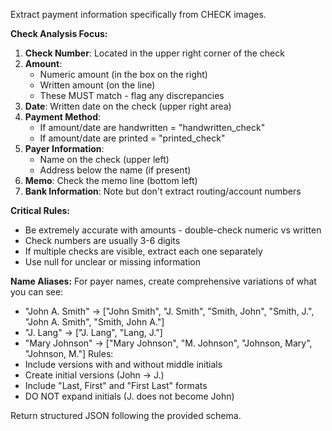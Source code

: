 Extract payment information specifically from CHECK images.

**Check Analysis Focus:**

1. **Check Number**: Located in the upper right corner of the check
2. **Amount**:
   - Numeric amount (in the box on the right)
   - Written amount (on the line)
   - These MUST match - flag any discrepancies
3. **Date**: Written date on the check (upper right area)
4. **Payment Method**:
   - If amount/date are handwritten = "handwritten_check"
   - If amount/date are printed = "printed_check"
5. **Payer Information**:
   - Name on the check (upper left)
   - Address below the name (if present)
6. **Memo**: Check the memo line (bottom left)
7. **Bank Information**: Note but don't extract routing/account numbers

**Critical Rules:**
- Be extremely accurate with amounts - double-check numeric vs written
- Check numbers are usually 3-6 digits
- If multiple checks are visible, extract each one separately
- Use null for unclear or missing information

**Name Aliases:**
For payer names, create comprehensive variations of what you can see:
- "John A. Smith" → ["John Smith", "J. Smith", "Smith, John", "Smith, J.", "John A. Smith", "Smith, John A."]
- "J. Lang" → ["J. Lang", "Lang, J."]
- "Mary Johnson" → ["Mary Johnson", "M. Johnson", "Johnson, Mary", "Johnson, M."]
Rules:
- Include versions with and without middle initials
- Create initial versions (John → J.)
- Include "Last, First" and "First Last" formats
- DO NOT expand initials (J. does not become John)

Return structured JSON following the provided schema.
